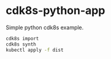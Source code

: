 # cdk8s-python-app

Simple python cdk8s example.

```sh
cdk8s import
cdk8s synth
kubectl apply -f dist
```

